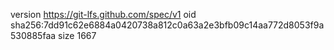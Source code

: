 version https://git-lfs.github.com/spec/v1
oid sha256:7dd91c62e6884a0420738a812c0a63a2e3bfb09c14aa772d8053f9a530885faa
size 1667
